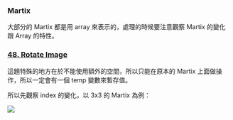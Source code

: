 ### Martix

大部分的 Martix 都是用 array 來表示的，處理的時候要注意觀察 Martix 的變化跟 Array 的特性。

### [48. Rotate Image]

這題特殊的地方在於不能使用額外的空間，所以只能在原本的 Martix 上面做操作，所以一定會有一個 temp 變數來暫存值。

所以先觀察 index 的變化，以 3x3 的 Martix 為例：

![](https://assets.leetcode.com/uploads/2020/08/28/mat1.jpg)


[48. Rotate Image]: https://leetcode.com/problems/rotate-image/